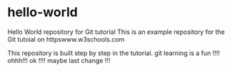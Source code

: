 # hello-world
Hello World repository for Git tutorial
This is an example repository for the Git tutoial on httpswww.w3schools.com

This repository is built step by step in the tutorial.
git learning is a fun !!!!
ohhh!!! ok !!!!
maybe last change !!!
